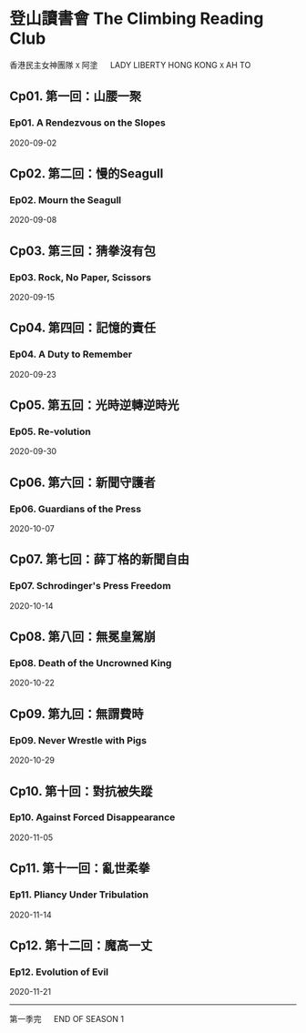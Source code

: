 # 登山讀書會 The Climbing Reading Club
香港民主女神團隊 `X` 阿塗 　 LADY LIBERTY HONG KONG `X` AH TO

## Cp01. 第一回：山腰一聚
### Ep01. A Rendezvous on the Slopes
2020-09-02
## Cp02. 第二回：慢的Seagull
### Ep02. Mourn the Seagull
2020-09-08
## Cp03. 第三回：猜拳沒有包
### Ep03. Rock, No Paper, Scissors
2020-09-15
## Cp04. 第四回：記憶的責任
### Ep04. A Duty to Remember
2020-09-23
## Cp05. 第五回：光時逆轉逆時光
### Ep05. Re-volution
2020-09-30
## Cp06. 第六回：新聞守護者
### Ep06. Guardians of the Press
2020-10-07
## Cp07. 第七回：薛丁格的新聞自由
### Ep07. Schrodinger's Press Freedom
2020-10-14
## Cp08. 第八回：無冕皇駕崩
### Ep08. Death of the Uncrowned King
2020-10-22
## Cp09. 第九回：無謂費時
### Ep09. Never Wrestle with Pigs
2020-10-29
## Cp10. 第十回：對抗被失蹤
### Ep10. Against Forced Disappearance
2020-11-05
## Cp11. 第十一回：亂世柔拳
### Ep11. Pliancy Under Tribulation
2020-11-14
## Cp12. 第十二回：魔高一丈
### Ep12. Evolution of Evil
2020-11-21

---
第一季完 　 END OF SEASON 1
